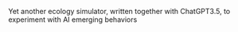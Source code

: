 Yet another ecology simulator, written together with ChatGPT3.5, to experiment with AI emerging behaviors